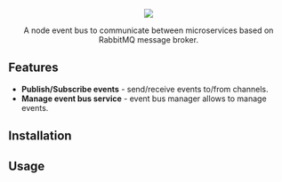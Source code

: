 <p align="center">
 <img src="https://img.shields.io/badge/License-MIT-blue.svg">
</p>

<p align="center">A node event bus to communicate between microservices based on RabbitMQ message broker.</p>

## Features

- **Publish/Subscribe events**  - send/receive events to/from channels.
- **Manage event bus service** - event bus manager allows to manage events.

## Installation

## Usage
